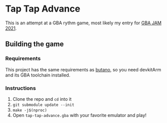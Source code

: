 # Tap Tap Advance

This is an attempt at a GBA rythm game, most likely my entry for [GBA JAM 2021](https://itch.io/jam/gbajam21).

## Building the game

### Requirements

This project has the same requirements as [butano](https://github.com/GValiente/butano), so you need devkitArm and its GBA toolchain installed.

### Instructions

1. Clone the repo and `cd` into it
2. `git submodule update --init`
3. `make -j$(nproc)`
4. Open `tap-tap-advance.gba` with your favorite emulator and play!